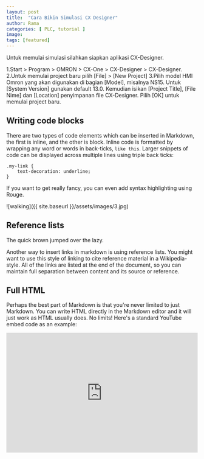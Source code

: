 ```yaml
---
layout: post
title:  "Cara Bikin Simulasi CX Designer"
author: Rama
categories: [ PLC, tutorial ]
image: 
tags: [featured]
---
```

Untuk memulai simulasi silahkan siapkan aplikasi CX-Designer.

1.Start > Program > OMRON > CX-One > CX-Designer > CX-Designer.
2.Untuk memulai project baru pilih [File] > [New Project]
3.Pilih model HMI Omron yang akan digunakan di bagian [Model], misalnya NS15. Untuk [System Version] gunakan default 13.0. Kemudian isikan [Project Title], [File Nime] dan [Location] penyimpanan file CX-Designer. Pilih [OK] untuk memulai project baru. 

## Writing code blocks

There are two types of code elements which can be inserted in Markdown, the first is inline, and the other is block. Inline code is formatted by wrapping any word or words in back-ticks, `like this`. Larger snippets of code can be displayed across multiple lines using triple back ticks:

```
.my-link {
    text-decoration: underline;
}
```

If you want to get really fancy, you can even add syntax highlighting using Rouge.


![walking]({{ site.baseurl }}/assets/images/3.jpg)

## Reference lists

The quick brown jumped over the lazy.

Another way to insert links in markdown is using reference lists. You might want to use this style of linking to cite reference material in a Wikipedia-style. All of the links are listed at the end of the document, so you can maintain full separation between content and its source or reference.

## Full HTML

Perhaps the best part of Markdown is that you're never limited to just Markdown. You can write HTML directly in the Markdown editor and it will just work as HTML usually does. No limits! Here's a standard YouTube embed code as an example:

<p><iframe style="width:100%;" height="315" src="https://youtu.be/iegIQVHUE4A&amp;showinfo=0" frameborder="0" allowfullscreen></iframe></p>